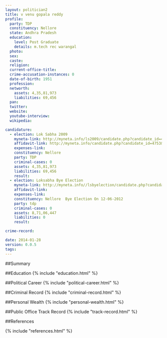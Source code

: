 ```yaml
---
layout: politician2
title: v venu gopala reddy
profile: 
  party: TDP
  constituency: Nellore
  state: Andhra Pradesh
  education: 
    level: Post Graduate
    details: m.tech rec warangal
  photo: 
  sex: 
  caste: 
  religion: 
  current-office-title: 
  crime-accusation-instances: 0
  date-of-birth: 1951
  profession: 
  networth: 
    assets: 4,35,81,973
    liabilities: 69,456
  pan: 
  twitter: 
  website: 
  youtube-interview: 
  wikipedia: 

candidature: 
  - election: Lok Sabha 2009
    myneta-link: http://myneta.info/ls2009/candidate.php?candidate_id=4753
    affidavit-link: http://myneta.info/candidate.php?candidate_id=4753&scan=original
    expenses-link: 
    constituency: Nellore 
    party: TDP
    criminal-cases: 0
    assets: 4,35,81,973
    liabilities: 69,456
    result:  
  - election: Loksabha Bye Election
    myneta-link: http://myneta.info//lsbyelection/candidate.php?candidate_id=48
    affidavit-link: 
    expenses-link: 
    constituency: Nellore  Bye Election On 12-06-2012 
    party: tdp
    criminal-cases: 0
    assets: 8,71,06,447
    liabilities: 0
    result:  

crime-record: 

date: 2014-01-28
version: 0.0.5
tags: 
---
```

##Summary


##Education
{% include "education.html" %}


##Political Career
{% include "political-career.html" %}


##Criminal Record
{% include "criminal-record.html" %}


##Personal Wealth
{% include "personal-wealth.html" %}


##Public Office Track Record
{% include "track-record.html" %}


##References


{% include "references.html" %}